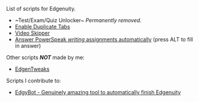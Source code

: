 List of scripts for Edgenuity.
- ~Test/Exam/Quiz Unlocker~ *Permanently removed.*
- [Enable Duplicate Tabs](https://github.com/ITAC85v2/edgen-scripts/blob/main/tutorials/duplicate-tabs.md)
- [Video Skipper](https://github.com/ITAC85v2/edgen-scripts/blob/main/tutorials/video-skipper.md)
- [Answer PowerSpeak *writing* assignments automatically](https://github.com/ITAC85v2/edgen-scripts/blob/main/tutorials/answer-writing-powerspeak.md) (press ALT to fill in answer)

Other scripts ***NOT*** made by me:
- [EdgenTweaks](https://gitlab.com/roglemorph/edgentweaks/-/raw/master/edgentweaks.user.js)

Scripts I contribute to:
- [EdgyBot - Genuinely amazing tool to automatically finish Edgenuity](https://github.com/GSRHackZ/EdgyBot_Edgenuity_Bot)
